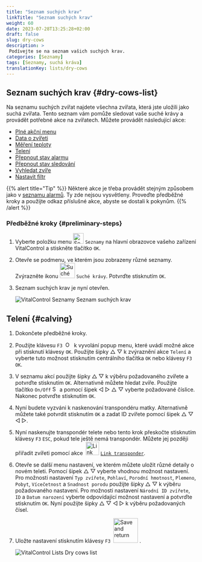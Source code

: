 ```yaml
---
title: "Seznam suchých krav"
linkTitle: "Seznam suchých krav"
weight: 60
date: 2023-07-28T13:25:28+02:00
draft: false
slug: dry-cows
description: >
 Podívejte se na seznam vašich suchých krav.
categories: [Seznamy]
tags: [Seznamy, suchá kráva]
translationKey: lists/dry-cows
---
```

## Seznam suchých krav {#dry-cows-list}

Na seznamu suchých zvířat najdete všechna zvířata, která jste uložili jako suchá zvířata. Tento seznam vám pomůže sledovat vaše suché krávy a provádět potřebné akce na zvířatech. Můžete provádět následující akce:

- [Plné akční menu](../alarm/#full-action-menu)
- [Data o zvířeti](../alarm/#animal-data)
- [Měření teploty](../alarm/#take-temperature)
- [Telení](#calving)
- [Přepnout stav alarmu](../on-watch/#toggle-alarm-status)
- [Přepnout stav sledování](../alarm/#toggle-watch-status)
- [Vyhledat zvíře](../alarm/#search-animal)
- [Nastavit filtr](../alarm/#set-filter)

{{% alert title="Tip" %}}
Některé akce je třeba provádět stejným způsobem jako v [seznamu alarmů](../alarm). Ty zde nejsou vysvětleny. Proveďte předběžné kroky a použijte odkaz příslušné akce, abyste se dostali k pokynům.
{{% /alert %}}

### Předběžné kroky {#preliminary-steps}

1. Vyberte položku menu <img src="/icons/main/lists.svg" width="28" align="bottom" alt="Seznamy" /> `Seznamy` na hlavní obrazovce vašeho zařízení VitalControl a stiskněte tlačítko `OK`.

2. Otevře se podmenu, ve kterém jsou zobrazeny různé seznamy. Zvýrazněte ikonu <img src="/icons/lists/drycows.svg" width="40" align="bottom" alt="Suché krávy" /> `Suché krávy`. Potvrďte stisknutím `OK`.

3. Seznam suchých krav je nyní otevřen.

   ![VitalControl Seznamy Seznam suchých krav](../images/firststeps5.png "Předběžné kroky")

## Telení {#calving}

1. Dokončete předběžné kroky.

2. Použijte klávesu `F3` &nbsp;<img src="/icons/footer/open-popup.svg" width="15" align="bottom" alt="Otevřít popup" />&nbsp; k vyvolání popup menu, které uvádí možné akce při stisknutí klávesy `OK`. Použijte šipky △ ▽ k zvýraznění akce `Telení` a vyberte tuto možnost stisknutím centrálního tlačítka `OK` nebo klávesy `F3` `OK`.


3. V seznamu akcí použijte šipky △ ▽ k výběru požadovaného zvířete a potvrďte stisknutím `OK`. Alternativně můžete hledat zvíře. Použijte tlačítko `On/Off` <img src="/icons/footer/search.svg" width="15" align="bottom" alt="Search" /> a pomocí šipek ◁ ▷ △ ▽ vyberte požadované číslice. Nakonec potvrďte stisknutím `OK`.

4. Nyní budete vyzváni k naskenování transpondéru matky. Alternativně můžete také potvrdit stisknutím `OK` a zadat ID zvířete pomocí šipek △ ▽ ◁ ▷.

5. Nyní naskenujte transpondér telete nebo tento krok přeskočte stisknutím klávesy `F3` `ESC`, pokud tele ještě nemá transpondér. Můžete jej později přiřadit zvířeti pomocí akce &nbsp;<img src="/icons/actions/link-transponder.svg" width="35" align="bottom" alt="Link transponder" /> [`Link transponder`](../../actions/link-transponder).

6. Otevře se další menu nastavení, ve kterém můžete uložit různé detaily o novém teleti. Pomocí šipek △ ▽ vyberte vhodnou možnost nastavení. Pro možnosti nastavení `Typ zvířete`, `Pohlaví`, `Porodní hmotnost`, `Plemeno`, `Pobyt`, `Vícečetnost` a `Snadnost porodu` použijte šipky △ ▽ k výběru požadovaného nastavení. Pro možnosti nastavení `Národní ID zvířete`, `ID` a `Datum narození` vyberte odpovídající možnost nastavení a potvrďte stisknutím `OK`. Nyní použijte šipky △ ▽ ◁ ▷ k výběru požadovaných čísel.

7. Uložte nastavení stisknutím klávesy `F3` &nbsp;<img src="/icons/footer/save_exit.svg" width="65" align="bottom" alt="Save and return" />&nbsp;.

   ![VitalControl Lists Dry cows list](../images/calving.png "Calving")
   
